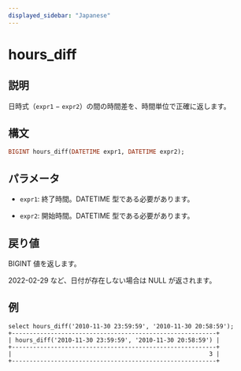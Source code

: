 ```yaml
---
displayed_sidebar: "Japanese"
---
```


# hours_diff

## 説明

日時式（`expr1` − `expr2`）の間の時間差を、時間単位で正確に返します。

## 構文

```Haskell
BIGINT hours_diff(DATETIME expr1, DATETIME expr2);
```

## パラメータ

- `expr1`: 終了時間。DATETIME 型である必要があります。

- `expr2`: 開始時間。DATETIME 型である必要があります。

## 戻り値

BIGINT 値を返します。

2022-02-29 など、日付が存在しない場合は NULL が返されます。

## 例

```Plain
select hours_diff('2010-11-30 23:59:59', '2010-11-30 20:58:59');
+----------------------------------------------------------+
| hours_diff('2010-11-30 23:59:59', '2010-11-30 20:58:59') |
+----------------------------------------------------------+
|                                                        3 |
+----------------------------------------------------------+
```